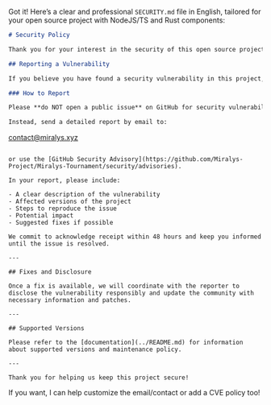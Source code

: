 Got it! Here’s a clear and professional `SECURITY.md` file in English, tailored for your open source project with NodeJS/TS and Rust components:

```markdown
# Security Policy

Thank you for your interest in the security of this open source project.

## Reporting a Vulnerability

If you believe you have found a security vulnerability in this project, please report it responsibly so we can address it promptly and effectively.

### How to Report

Please **do NOT open a public issue** on GitHub for security vulnerabilities to avoid premature disclosure.

Instead, send a detailed report by email to:

```

[contact@miralys.xyz](mailto:contact@miralys.xyz)

```

or use the [GitHub Security Advisory](https://github.com/Miralys-Project/Miralys-Tournament/security/advisories).

In your report, please include:

- A clear description of the vulnerability
- Affected versions of the project
- Steps to reproduce the issue
- Potential impact
- Suggested fixes if possible

We commit to acknowledge receipt within 48 hours and keep you informed until the issue is resolved.

---

## Fixes and Disclosure

Once a fix is available, we will coordinate with the reporter to disclose the vulnerability responsibly and update the community with necessary information and patches.

---

## Supported Versions

Please refer to the [documentation](../README.md) for information about supported versions and maintenance policy.

---

Thank you for helping us keep this project secure!
```

If you want, I can help customize the email/contact or add a CVE policy too!
